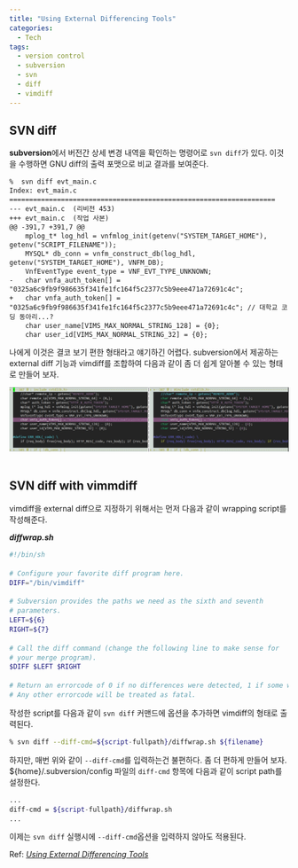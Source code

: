 ```yaml
---
title: "Using External Differencing Tools"
categories:
  - Tech
tags:
  - version control
  - subversion
  - svn
  - diff
  - vimdiff
---
```

## SVN diff
**subversion**에서 버전간 상세 변경 내역을 확인하는 명령어로 `svn diff`가 있다.
이것을 수행하면 GNU diff의 출력 포맷으로 비교 결과를 보여준다.

```
%  svn diff evt_main.c 
Index: evt_main.c
===================================================================
--- evt_main.c	(리비전 453)
+++ evt_main.c	(작업 사본)
@@ -391,7 +391,7 @@
 	mplog_t* log_hdl = vnfmlog_init(getenv("SYSTEM_TARGET_HOME"), getenv("SCRIPT_FILENAME"));
 	MYSQL* db_conn = vnfm_construct_db(log_hdl, getenv("SYSTEM_TARGET_HOME"), VNFM_DB);
 	VnfEventType event_type = VNF_EVT_TYPE_UNKNOWN;
-	char vnfa_auth_token[] = "0325a6c9fb9f986635f341fe1fc164f5c2377c5b9eee471a72691c4c";
+	char vnfa_auth_token[] = "0325a6c9fb9f986635f341fe1fc164f5c2377c5b9eee471a72691c4c"; // 대학교 코딩 동아리...?
 	char user_name[VIMS_MAX_NORMAL_STRING_128] = {0};
 	char user_id[VIMS_MAX_NORMAL_STRING_32] = {0};
```

나에게 이것은 결코 보기 편한 형태라고 얘기하긴 어렵다.
subversion에서 제공하는 external diff 기능과 vimdiff를 조합하여 다음과 같이 좀 더 쉽게 알아볼 수 있는 형태로 만들어 보자.

![img](/assets/images/posts/svn-vimdiff-output.jpg)
<br><br>
## SVN diff with vimmdiff

vimdiff을 external diff으로 지정하기 위해서는 먼저 다음과 같이 wrapping script를 작성해준다.

***diffwrap.sh***
```sh
#!/bin/sh

# Configure your favorite diff program here.
DIFF="/bin/vimdiff"

# Subversion provides the paths we need as the sixth and seventh 
# parameters.
LEFT=${6}
RIGHT=${7}

# Call the diff command (change the following line to make sense for
# your merge program).
$DIFF $LEFT $RIGHT

# Return an errorcode of 0 if no differences were detected, 1 if some were.
# Any other errorcode will be treated as fatal.
```
작성한 script를 다음과 같이 `svn diff` 커맨드에 옵션을 추가하면 vimdiff의 형태로 출력된다.
```sh
% svn diff --diff-cmd=${script-fullpath}/diffwrap.sh ${filename}
```


하지만, 매번 위와 같이 `--diff-cmd`를 입력하는건 불편하다. 좀 더 편하게 만들어 보자.<br>
${home}/.subversion/config 파일의 `diff-cmd` 항목에 다음과 같이 script path를 설정한다.

```sh
...
diff-cmd = ${script-fullpath}/diffwrap.sh
...
```

이제는 `svn diff` 실행시에 `--diff-cmd`옵션을 입력하지 않아도 적용된다.
<br>

Ref: [_Using External Differencing Tools_](https://svnbook.red-bean.com/en/1.4/svn.advanced.externaldifftools.html)
